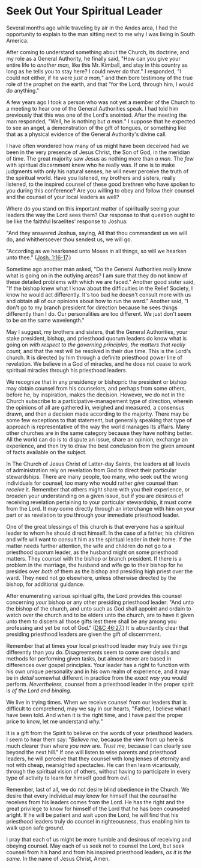 # Seek Out Your Spiritual Leader

Several months ago while traveling by air in the Andes area, I had the
opportunity to explain to the man sitting next to me why I was living in South
America.

After coming to understand something about the Church, its doctrine, and my
role as a General Authority, he finally said, "How can you give your entire
life to _another man,_ like this Mr. Kimball, and stay in this country as long
as he tells you to stay here? I could never do that." I responded, "I could
not either, if he were _just a man,_" and then bore testimony of the true role
of the prophet on the earth, and that "for the Lord, through him, I would do
anything."

A few years ago I took a person who was not yet a member of the Church to a
meeting to hear one of the General Authorities speak. I had told him
previously that this was one of the Lord's anointed. After the meeting the man
responded, "Well, he is nothing but _a man._" I suppose that he expected to
see an angel, a demonstration of the gift of tongues, or something like that
as a physical evidence of the General Authority's divine call.

I have often wondered how many of us might have been deceived had we been in
the very presence of Jesus Christ, the Son of God, in the meridian of time.
The great majority saw Jesus as nothing more than _a man._ The _few_ with
spiritual discernment knew who he really was. If one is to make judgments with
only his natural senses, he will never perceive the truth of the spiritual
world. Have you listened, my brothers and sisters, really listened, to the
inspired counsel of these good brethren who have spoken to you during this
conference? Are you willing to obey and follow their counsel and the counsel
of your local leaders as well?

Where do you stand on this important matter of spiritually seeing your leaders
the way the Lord sees them? Our response to that question ought to be like the
faithful Israelites' response to Joshua:

"And they answered Joshua, saying, All that thou commandest us we will do, and
whithersoever thou sendest us, we will go.

"According as we hearkened unto Moses in all things, so will we hearken unto
thee." ([Josh.
1:16-17](https://www.lds.org/scriptures/ot/josh/1.16-17?lang=eng#15).)

Sometime ago another man asked, "Do the General Authorities really know what
is going on in the outlying areas? I am sure that they do not know of these
detailed problems with which we are faced." Another good sister said, "If the
bishop knew what I know about the difficulties in the Relief Society, I know
he would act differently. It's too bad he doesn't consult more with us and
obtain all of our opinions about how to run the ward." Another said, "I don't
go to my branch president for direction because he sees things differently
than I do. Our personalities are too different. We just don't seem to be on
the same wavelength."

May I suggest, my brothers and sisters, that the General Authorities, your
stake president, bishop, and priesthood quorum leaders do know what is going
on _with respect to the governing principles, the matters that really count,_
and that the rest will be resolved in their due time. This is the Lord's
church. It is directed by him through a definite priesthood power line of
revelation. We believe in a God of miracles, and he does not cease to work
spiritual miracles through his priesthood leaders.

We recognize that in any presidency or bishopric the president or bishop may
obtain counsel from his counselors, and perhaps from some others, before he,
by inspiration, makes the decision. However, we do not in the Church subscribe
to a participative-management type of direction, wherein the opinions of all
are gathered in, weighed and measured, a consensus drawn, and then a decision
made according to the majority. There may be some few exceptions to that
statement, but generally speaking that type of approach is representative of
the way the world manages its affairs. Many other churches are in the same
category because they have nothing better. All the world can do is to dispute
an issue, share an opinion, exchange an experience, and then try to draw the
best conclusion from the given amount of facts available on the subject.

In The Church of Jesus Christ of Latter-day Saints, the leaders at all levels
of administration rely on revelation from God to direct their particular
stewardships. There are many people, too many, who seek out the wrong
individuals for counsel, too many who would rather _give_ counsel than
_receive_ it. Remember that others might share with you their experience, or
broaden your understanding on a given issue, but if you are desirous of
receiving revelation pertaining to your particular stewardship, it must come
from the Lord. It may come directly through an interchange with him on your
part or as revelation to you through your immediate priesthood leader.

One of the great blessings of this church is that everyone has a spiritual
leader to whom he should direct himself. In the case of a father, his children
and wife will want to consult him as the spiritual leader in their home. If
the matter needs further attention, the wife and children do not go to a
priesthood quorum leader, as the husband might on some priesthood matters.
They counsel with the bishop or branch president. If there is a problem in the
marriage, the husband and wife go to their bishop for he presides over _both_
of them as the bishop and presiding high priest over the ward. They need not
go elsewhere, unless otherwise directed by the bishop, for additional
guidance.

After enumerating various spiritual gifts, the Lord provides this counsel
concerning _your_ bishop or any other presiding priesthood leader: "And unto
the bishop of the church, and unto such as God shall appoint and ordain to
watch over the church and to be elders unto the church, are to have it given
unto them to discern all those gifts lest there shall be any among you
professing and yet be not of God." ([D&amp;C
46:27](https://www.lds.org/scriptures/dc-testament/dc/46.27?lang=eng#26).) It
is abundantly clear that presiding priesthood leaders are given the gift of
discernment.

Remember that at times your local priesthood leader may truly see things
differently than you do. Disagreements seem to come over details and methods
for performing given tasks, but almost never are based in differences over
gospel principles. Your leader has a right to function with his own unique
personality and in his own realm of experience, and it may be in _detail_
somewhat different in practice from the _exact way_ you would perform.
_Nevertheless,_ counsel from a priesthood leader in the proper spirit is _of
the Lord and binding._

We live in trying times. When we receive counsel from our leaders that is
difficult to comprehend, may we say in our hearts, "Father, I believe what I
have been told. And when it is the right time, and I have paid the proper
price to know, let me understand _why._"

It is a gift from the Spirit to believe on the words of your priesthood
leaders. I seem to hear them say: "_Believe me,_ because the view from up here
is much clearer than where _you_ now are. _Trust me,_ because I can clearly
see beyond the next hill." If one will listen to wise parents and priesthood
leaders, he will perceive that they counsel with long lenses of eternity and
not with cheap, nearsighted spectacles. He can then learn vicariously, through
the spiritual vision of others, without having to participate in every type of
activity to learn for himself good from evil.

Remember, last of all, we do not desire blind obedience in the Church. We
desire that every individual may know for himself that the counsel he receives
from his leaders comes from the Lord. He has the right and the great privilege
to know for himself of the Lord that he has been counseled aright. If he will
be patient and wait upon the Lord, he will find that his priesthood leaders
truly do counsel in righteousness, thus enabling him to walk upon safe ground.

I pray that each of us might be more humble and desirous of receiving and
obeying counsel. May each of us seek not to counsel the Lord, but seek counsel
from his hand and from his inspired priesthood leaders, _as it is the same._
In the name of Jesus Christ, Amen.

